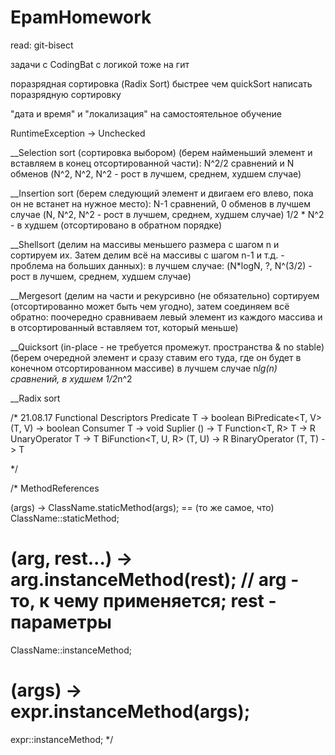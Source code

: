 # EpamHomework

read: git-bisect

задачи с CodingBat с логикой тоже на гит

поразрядная сортировка (Radix Sort) быстрее чем quickSort
написать поразрядную сортировку

"дата и время" и "локализация" на самостоятельное обучение



RuntimeException -> Unchecked


__Selection sort (сортировка выбором) (берем найменьший элемент и вставляем в конец отсортированной части):  N^2/2 сравнений и N обменов (N^2, N^2, N^2 - рост в лучшем, среднем, худшем случае)

__Insertion sort (берем следующий элемент и двигаем его влево, пока он не встанет на нужное место): N-1 сравнений, 0 обменов в лучшем случае (N, N^2, N^2 - рост в лучшем, среднем, худшем случае)
1/2 * N^2 - в худшем (отсортировано в обратном порядке)

__Shellsort (делим на массивы меньшего размера с шагом n и сортируем их. Затем делим всё на массивы с шагом n-1 и т.д. - проблема на больших данных): в лучшем случае: (N*logN, ?, N^(3/2) - рост в лучшем, среднем, худшем случае)

__Mergesort (делим на части и рекурсивно (не обязательно) сортируем (отсортированно может быть чем угодно), затем соединяем всё обратно: поочередно сравниваем левый элемент из каждого массива и в отсортированный вставляем тот, который меньше)

__Quicksort (in-place - не требуется промежут. пространства & no stable) (берем очередной элемент и сразу ставим его туда, где он будет в конечном отсортированном массиве) в лучшем случае n*lg(n) сравнений, в худшем 1/2*n^2

__Radix sort



/* 21.08.17
Functional Descriptors
Predicate<T>             T           ->  boolean
BiPredicate<T, V>       (T, V)       -> boolean
Consumer<T>              T           -> void
Suplier<T>              ()           -> T
Function<T, R>           T           -> R
UnaryOperator<T>         T           -> T
BiFunction<T, U, R>     (T, U)       -> R
BinaryOperator<T>       (T, T)       -> T

 */



 /*
 MethodReferences

 (args) -> ClassName.staticMethod(args);
 == (то же самое, что)
 ClassName::staticMethod;


 (arg, rest...) -> arg.instanceMethod(rest);  // arg - то, к чему применяется; rest - параметры
 ==
 ClassName::instanceMethod;

 (args) -> expr.instanceMethod(args);
 ==
 expr::instanceMethod;
 */